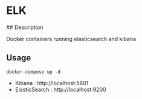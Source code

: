 
# ELK

## Description

Docker containers running elasticsearch and kibana

## Usage

`docker-compose up -d`

* Kibana : http://localhost:5601
* ElasticSearch : http://localhost:9200
